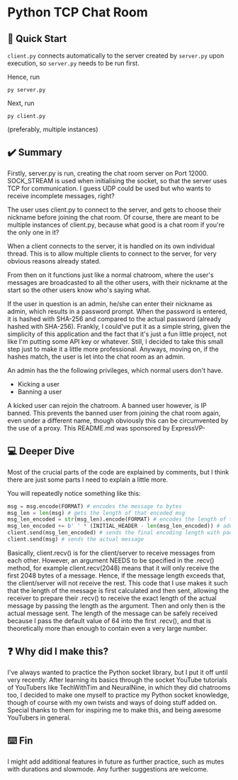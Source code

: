 # Python TCP Chat Room

## :pushpin: Quick Start

`client.py` connects automatically to the server created by `server.py` upon execution, so `server.py` needs to be run first.

Hence, run 
```
py server.py
```

Next, run
```
py client.py
```
(preferably, multiple instances)

## :heavy_check_mark: Summary

Firstly, server.py is run, creating the chat room server on Port 12000. SOCK_STREAM is used when initialising the socket, so that the server uses TCP for communication. I guess UDP could be used but who wants to receive incomplete messages, right?

The user uses client.py to connect to the server, and gets to choose their nickname before joining the chat room. Of course, there are meant to be multiple instances of client.py, because what good is a chat room if you're the only one in it?

When a client connects to the server, it is handled on its own individual thread. This is to allow multiple clients to connect to the server, for very obvious reasons already stated.

From then on it functions just like a normal chatroom, where the user's messages are broadcasted to all the other users, with their nickname at the start so the other users know who's saying what. 

If the user in question is an admin, he/she can enter their nickname as admin, which results in a password prompt. When the password is entered, it is hashed with SHA-256 and compared to the actual password (already hashed with SHA-256). Frankly, I could've put it as a simple string, given the simplicity of this application and the fact that it's just a fun little project, not like I'm putting some API key or whatever. Still, I decided to take this small step just to make it a little more professional. Anyways, moving on, if the hashes match, the user is let into the chat room as an admin.

An admin has the the following privileges, which normal users don't have.
- Kicking a user
- Banning a user

A kicked user can rejoin the chatroom. A banned user however, is IP banned. This prevents the banned user from joining the chat room again, even under a different name, though obviously this can be circumvented by the use of a proxy. This README.md was sponsored by ExpressVP-

## :computer: Deeper Dive
Most of the crucial parts of the code are explained by comments, but I think there are just some parts I need to explain a little more.

You will repeatedly notice something like this:

```py
msg = msg.encode(FORMAT) # encodes the message to bytes
msg_len = len(msg) # gets the length of that encoded msg
msg_len_encoded = str(msg_len).encode(FORMAT) # encodes the length of that encoded message
msg_len_encoded += b' ' * (INITIAL_HEADER - len(msg_len_encoded)) # adds padding to that encoding to make it 64 bytes long
client.send(msg_len_encoded) # sends the final encoding length with padding
client.send(msg) # sends the actual message
```

Basically, client.recv() is for the client/server to receive messages from each other. However, an argument NEEDS to be specified in the .recv() method, for example client.recv(2048) means that it will only receive the first 2048 bytes of a message. Hence, if the message length exceeds that, the client/server will not receive the rest. This code that I use makes it such that the length of the message is first calculated and then sent, allowing the receiver to prepare their .recv() to receive the exact length of the actual message by passing the length as the argument. Then and only then is the actual message sent. The length of the message can be safely received because I pass the default value of 64 into the first .recv(), and that is theoretically more than enough to contain even a very large number.

## :question: Why did I make this?
I've always wanted to practice the Python socket library, but I put it off until very recently. After learning its basics through the socket YouTube tutorials of YouTubers like TechWithTim and NeuralNine, in which they did chatrooms too, I decided to make one myself to practice my Python socket knowledge, though of course with my own twists and ways of doing stuff added on. Special thanks to them for inspiring me to make this, and being awesome YouTubers in general.

## :keyboard: Fin
I might add additional features in future as further practice, such as mutes with durations and slowmode. Any further suggestions are welcome.




